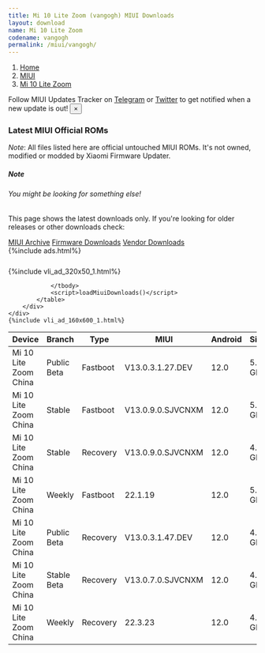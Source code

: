 ```yaml
---
title: Mi 10 Lite Zoom (vangogh) MIUI Downloads
layout: download
name: Mi 10 Lite Zoom
codename: vangogh
permalink: /miui/vangogh/
---
```

<nav aria-label="breadcrumb">
    <ol class="breadcrumb">
        <li class="breadcrumb-item"><a href="/">Home</a></li>
        <li class="breadcrumb-item"><a href="/miui/">MIUI</a></li>
        <li class="breadcrumb-item active" aria-current="page"><a href="/miui/vangogh/">Mi 10 Lite Zoom</a></li>
    </ol>
</nav>
<div class="alert alert-primary alert-dismissible fade show" role="alert">
    Follow MIUI Updates Tracker on <a href="https://t.me/MIUIUpdatesTracker" class="alert-link">Telegram</a>
     or <a href="https://twitter.com/MiFwUpdater" class="alert-link">Twitter</a> to get notified when a new update is out!
    <button type="button" class="close" data-dismiss="alert" aria-label="Close">
        <span aria-hidden="true">&times;</span>
    </button>
</div>

### Latest MIUI Official ROMs
*Note*: All files listed here are official untouched MIUI ROMs. It's not owned, modified or modded by Xiaomi Firmware Updater.
<div class="card">
  <div class="card-body">
    <h5 class="card-title">Note</h5>
    <h6 class="card-subtitle mb-2 text-muted">You might be looking for something else!</h6>
    <p class="card-text">This page shows the latest downloads only.
     If you're looking for older releases or other downloads check:</p>
    <a href="/archive/miui/vangogh/" class="card-link">MIUI Archive</a>
    <a href="/firmware/vangogh/" class="card-link">Firmware Downloads</a>
    <a href="/vendor/vangogh/" class="card-link">Vendor Downloads</a>
  </div>
</div>
{%include ads.html%}
<div class="row justify-content-center">
    <div class="col-10">
        <div class="table-responsive-md" style="margin-top: 25px;">
            {%include vli_ad_320x50_1.html%}
            <table id="miui" class="display dt-responsive nowrap compact table table-striped table-hover table-sm">
                <thead class="thead-dark">
                    <tr>
                        <th data-ref="device">Device</th>
                        <th data-ref="branch">Branch</th>
                        <th data-ref="type">Type</th>
                        <th data-ref="miui">MIUI</th>
                        <th data-ref="android">Android</th>
                        <th data-ref="size">Size</th>
                        <th data-ref="size">Date</th>
                        <th data-ref="link">Link</th>
                    </tr>
                </thead>
                <tbody>
                <tr><td>Mi 10 Lite Zoom China</td><td>Public Beta</td><td>Fastboot</td><td>V13.0.3.1.27.DEV</td><td>12.0</td><td>5.2 GB</td><td>2022-04-19</td><td><a href="/miui/vangogh/public beta/V13.0.3.1.27.DEV/">Download</a></td></tr>
<tr><td>Mi 10 Lite Zoom China</td><td>Stable</td><td>Fastboot</td><td>V13.0.9.0.SJVCNXM</td><td>12.0</td><td>5.4 GB</td><td>2022-11-02</td><td><a href="/miui/vangogh/stable/V13.0.9.0.SJVCNXM/">Download</a></td></tr>
<tr><td>Mi 10 Lite Zoom China</td><td>Stable</td><td>Recovery</td><td>V13.0.9.0.SJVCNXM</td><td>12.0</td><td>4.4 GB</td><td>2022-11-10</td><td><a href="/miui/vangogh/stable/V13.0.9.0.SJVCNXM/">Download</a></td></tr>
<tr><td>Mi 10 Lite Zoom China</td><td>Weekly</td><td>Fastboot</td><td>22.1.19</td><td>12.0</td><td>5.6 GB</td><td>2022-01-19</td><td><a href="/miui/vangogh/weekly/22.1.19/">Download</a></td></tr>
<tr><td>Mi 10 Lite Zoom China</td><td>Public Beta</td><td>Recovery</td><td>V13.0.3.1.47.DEV</td><td>12.0</td><td>4.6 GB</td><td>2022-07-15</td><td><a href="/miui/vangogh/public beta/V13.0.3.1.47.DEV/">Download</a></td></tr>
<tr><td>Mi 10 Lite Zoom China</td><td>Stable Beta</td><td>Recovery</td><td>V13.0.7.0.SJVCNXM</td><td>12.0</td><td>4.4 GB</td><td>2022-10-12</td><td><a href="/miui/vangogh/stable beta/V13.0.7.0.SJVCNXM/">Download</a></td></tr>
<tr><td>Mi 10 Lite Zoom China</td><td>Weekly</td><td>Recovery</td><td>22.3.23</td><td>12.0</td><td>4.5 GB</td><td>2022-03-24</td><td><a href="/miui/vangogh/weekly/22.3.23/">Download</a></td></tr>

                </tbody>
                <script>loadMiuiDownloads()</script>
            </table>
        </div>
    </div>
    {%include vli_ad_160x600_1.html%}
</div>
